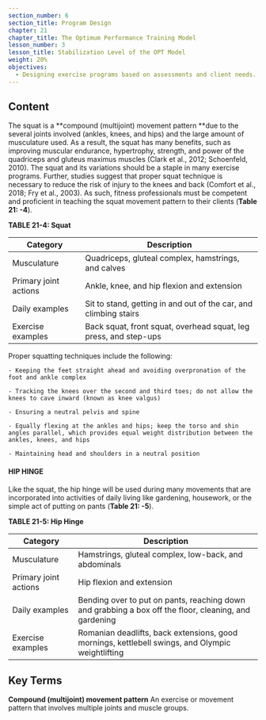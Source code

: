 ```yaml
---
section_number: 6
section_title: Program Design
chapter: 21
chapter_title: The Optimum Performance Training Model
lesson_number: 3
lesson_title: Stabilization Level of the OPT Model
weight: 20%
objectives:
  - Designing exercise programs based on assessments and client needs.
---
```


## Content
The squat is a **compound (multijoint) movement pattern **due to the several joints involved (ankles, knees, and hips) and the large amount of musculature used. As a result, the squat has many benefits, such as improving muscular endurance, hypertrophy, strength, and power of the quadriceps and gluteus maximus muscles (Clark et al., 2012; Schoenfeld, 2010). The squat and its variations should be a staple in many exercise programs. Further, studies suggest that proper squat technique is necessary to reduce the risk of injury to the knees and back (Comfort et al., 2018; Fry et al., 2003). As such, fitness professionals must be competent and proficient in teaching the squat movement pattern to their clients (**Table 21: -4**).

**TABLE 21-4: Squat**

| Category | Description |
|---|---|
| Musculature | Quadriceps, gluteal complex, hamstrings, and calves |
| Primary joint actions | Ankle, knee, and hip flexion and extension |
| Daily examples | Sit to stand, getting in and out of the car, and climbing stairs |
| Exercise examples | Back squat, front squat, overhead squat, leg press, and step-ups |

Proper squatting techniques include the following:

	- Keeping the feet straight ahead and avoiding overpronation of the foot and ankle complex

	- Tracking the knees over the second and third toes; do not allow the knees to cave inward (known as knee valgus)

	- Ensuring a neutral pelvis and spine

	- Equally flexing at the ankles and hips; keep the torso and shin angles parallel, which provides equal weight distribution between the ankles, knees, and hips

	- Maintaining head and shoulders in a neutral position

#### HIP HINGE

Like the squat, the hip hinge will be used during many movements that are incorporated into activities of daily living like gardening, housework, or the simple act of putting on pants (**Table 21: -5**).

**TABLE 21-5: Hip Hinge**

| Category | Description |
|---|---|
| Musculature | Hamstrings, gluteal complex, low-back, and abdominals |
| Primary joint actions | Hip flexion and extension |
| Daily examples | Bending over to put on pants, reaching down and grabbing a box off the floor, cleaning, and gardening |
| Exercise examples | Romanian deadlifts, back extensions, good mornings, kettlebell swings, and Olympic weightlifting |

## Key Terms

**Compound  (multijoint) movement pattern**
An exercise or movement pattern that involves multiple joints and muscle groups.